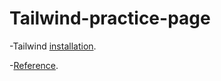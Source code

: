 # Tailwind-practice-page

-Tailwind [installation](https://tailwindcss.com/docs/installation).

-[Reference](https://www.youtube.com/playlist?list=PL4cUxeGkcC9gpXORlEHjc5bgnIi5HEGhw).
